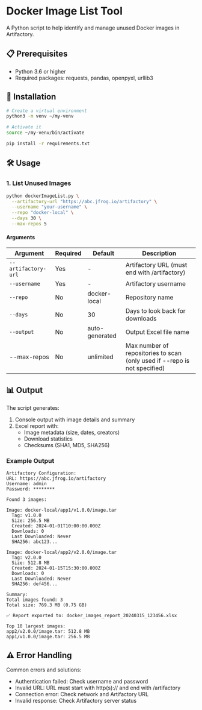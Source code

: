 # Docker Image List Tool

A Python script to help identify and manage unused Docker images in Artifactory.

## 📋 Prerequisites

- Python 3.6 or higher
- Required packages: requests, pandas, openpyxl, urllib3

## 🔧 Installation

```bash
# Create a virtual environment
python3 -m venv ~/my-venv

# Activate it
source ~/my-venv/bin/activate

pip install -r requirements.txt
```

## 🛠️ Usage

### 1. List Unused Images

```bash
python dockerImageList.py \
  --artifactory-url "https://abc.jfrog.io/artifactory" \
  --username "your-username" \
  --repo "docker-local" \
  --days 30 \
  --max-repos 5
```

#### Arguments

| Argument | Required | Default | Description |
|----------|----------|---------|-------------|
| `--artifactory-url` | Yes | - | Artifactory URL (must end with /artifactory) |
| `--username` | Yes | - | Artifactory username |
| `--repo` | No | docker-local | Repository name |
| `--days` | No | 30 | Days to look back for downloads |
| `--output` | No | auto-generated | Output Excel file name |
|--max-repos	| No	|unlimited|	Max number of repositories to scan (only used if --repo is not specified)
## 📊 Output

The script generates:
1. Console output with image details and summary
2. Excel report with:
   - Image metadata (size, dates, creators)
   - Download statistics
   - Checksums (SHA1, MD5, SHA256)

### Example Output

```
Artifactory Configuration:
URL: https://abc.jfrog.io/artifactory
Username: admin
Password: ********

Found 3 images:

Image: docker-local/app1/v1.0.0/image.tar
  Tag: v1.0.0
  Size: 256.5 MB
  Created: 2024-01-01T10:00:00.000Z
  Downloads: 0
  Last Downloaded: Never
  SHA256: abc123...

Image: docker-local/app2/v2.0.0/image.tar
  Tag: v2.0.0
  Size: 512.8 MB
  Created: 2024-01-15T15:30:00.000Z
  Downloads: 0
  Last Downloaded: Never
  SHA256: def456...

Summary:
Total images found: 3
Total size: 769.3 MB (0.75 GB)

✅ Report exported to: docker_images_report_20240315_123456.xlsx

Top 10 largest images:
app2/v2.0.0/image.tar: 512.8 MB
app1/v1.0.0/image.tar: 256.5 MB
```

## ⚠️ Error Handling

Common errors and solutions:
- Authentication failed: Check username and password
- Invalid URL: URL must start with http(s):// and end with /artifactory
- Connection error: Check network and Artifactory URL
- Invalid response: Check Artifactory server status 